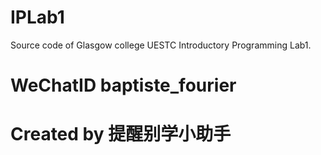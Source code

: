# IPLab1
Source code of Glasgow college UESTC Introductory Programming Lab1.

# WeChatID baptiste_fourier
# Created by 提醒别学小助手
